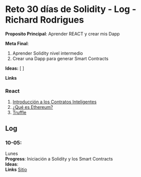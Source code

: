 # Reto 30 días de Solidity - Log - Richard Rodrigues

**Proposito Principal**: Aprender REACT y crear mis Dapp 

**Meta Final**:
1) Aprender Solidity nivel intermedio
2) Crear una Dapp para generar Smart Contracts

**Ideas:** 
  [         ]

**Links**
### React
1. [Introducción a los Contratos Inteligentes](https://solidity-es.readthedocs.io/es/latest/introduction-to-smart-contracts.html)
2. [¿Qué es Ethereum?](https://ethereum.org/es/what-is-ethereum/)
3. [Truffle](https://www.trufflesuite.com/tutorial)


## Log

### 10-05:
Lunes<br>
**Progress**: Iniciación a Solidity y los Smart Contracts<br>
**Ideas**: <br>
**Links** [Sitio](https://github.com/rich1n/30-days-to/blockchain.md)<br>
